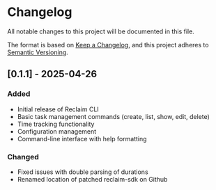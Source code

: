 # Changelog

All notable changes to this project will be documented in this file.

The format is based on [Keep a Changelog](https://keepachangelog.com/en/1.0.0/),
and this project adheres to [Semantic Versioning](https://semver.org/spec/v2.0.0.html).

## [0.1.1] - 2025-04-26

### Added

- Initial release of Reclaim CLI
- Basic task management commands (create, list, show, edit, delete)
- Time tracking functionality
- Configuration management
- Command-line interface with help formatting

### Changed

- Fixed issues with double parsing of durations
- Renamed location of patched reclaim-sdk on Github
